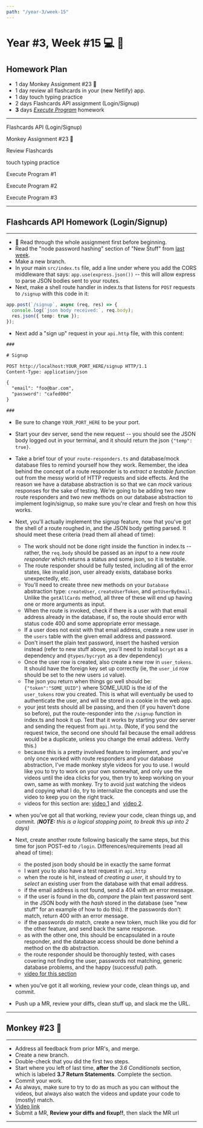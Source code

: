 ```yaml
---
path: "/year-3/week-15"
---
```


# Year #3, Week #15 💻 🏏

## Homework Plan

- 1 day Monkey Assignment #23 🐒
- 1 day review all flashcards in your (new Netlify) app.
- 1 day touch typing practice
- 2 days Flashcards API assignment (Login/Signup)
- **3** days [_Execute Program_](https://www.executeprogram.com) homework

---

<Checkable id="login-signup">Flashcards API (Login/Signup)</Checkable>

<Checkable id="monkey-23">Monkey Assignment #23 🐒</Checkable>

<Checkable id="flash-review">Review Flashcards</Checkable>

<Checkable id="typing-1">touch typing practice</Checkable>

<Checkable id="xp-1">Execute Program #1</Checkable>

<Checkable id="xp-2">Execute Program #2</Checkable>

<Checkable id="xp-3">Execute Program #3</Checkable>

---

## Flashcards API Homework (Login/Signup)

---

- 🔎 Read through the whole assignment first before beginning.
- Read the "node password hashing" section of "New Stuff" from
  [last week](/year-3/week-14).
- Make a new branch.
- In your main `src/index.ts` file, add a line under where you add the CORS
  middleware that says: `app.use(express.json())` -- this will allow express to
  parse JSON bodies sent to your routes.
- Next, make a shell route handler in index.ts that listens for `POST` requests
  to `/signup` with this code in it:

```ts
app.post(`/signup`, async (req, res) => {
  console.log(`json body received:`, req.body);
  res.json({ temp: true });
});
```

- Next add a "sign up" request in your `api.http` file, with this content:

```txt
###

# Signup

POST http://localhost:YOUR_PORT_HERE/signup HTTP/1.1
Content-Type: application/json

{
  "email": "foo@bar.com",
  "password": "cafed00d"
}

###
```

- Be sure to change `YOUR_PORT_HERE` to be your port.
- Start your dev server, send the new request -- you should see the JSON body
  logged out in your terminal, and it should return the json `{"temp": true}`.
- Take a brief tour of your `route-responders.ts` and database/mock database
  files to remind yourself how they work. Remember, the idea behind the concept
  of a route responder is to _extract a testable function_ out from the messy
  world of HTTP requests and side effects. And the reason we have a database
  abstraction is so that we can _mock_ various responses for the sake of
  testing. We're going to be adding two new route responders and two new methods
  on our database abstraction to implement login/signup, so make sure you're
  clear and fresh on how this works.
- Next, you'll actually implement the signup feature, now that you've got the
  shell of a route roughed in, and the JSON body getting parsed. It should meet
  these criteria (read them all ahead of time):

  - The work should not be done right inside the function in index.ts -- rather,
    the `req.body` should be passed as an _input_ to a new _route responder_
    which returns a status and some json, so it is testable.
  - The route responder should be fully tested, including all of the error
    states, like invalid json, user already exists, database borks unexpectedly,
    etc.
  - You'll need to create three new methods on your `Database` abstraction type:
    `createUser`, `createUserToken`, and `getUserByEmail`. Unlike the
    `getAllCards` method, all three of these will end up having one or more
    arguments as input.
  - When the route is invoked, check if there is a user with that email address
    already in the database, if so, the route should error with status code 400
    and some appropriate error message.
  - If a user does not exist with that email address, create a new user in the
    `users` table with the given email address and password.
  - Don't insert the plain text password, insert the hashed version instead
    (refer to new stuff above, you'll need to install `bcrypt` as a dependency
    and `@types/bycrypt` as a dev dependency)
  - Once the user row is created, also create a new row in `user_tokens`. It
    should have the foreign key set up correctly (ie, the `user_id` row should
    be set to the new users `id` value).
  - The json you return when things go well should be: `{"token":"SOME_UUID"}`
    where SOME_UUID is the id of the `user_tokens` row you created. This is what
    will eventually be used to authenticate the user, and will be stored in a
    cookie in the web app.
  - your jest tests should all be passing, and then (if you haven't done so
    before), put the route-responder into the `/signup` function in index.ts and
    hook it up. Test that it works by starting your dev server and sending the
    request from `api.http`. (Note, if you send the request twice, the second
    one should fail because the email address would be a duplicate, unless you
    change the email address. Verify this.)
  - because this is a pretty involved feature to implement, and you've only once
    worked with route responders and your database abstraction, I've made monkey
    style videos for you to use. I would like you to try to work on your own
    somewhat, and only use the videos until the idea clicks for you, then try to
    keep working on your own, same as with monkey. Try to avoid just watching
    the videos and copying what I do, try to internalize the concepts and use
    the video to keep you on the right track.
  - videos for this section are:
    [video 1](https://flp-assets.nyc3.digitaloceanspaces.com/storage/htc-videos/flashcards/09--login-signup-pt1.mp4)
    and&nbsp;
    [video 2](https://flp-assets.nyc3.digitaloceanspaces.com/storage/htc-videos/flashcards/10--login-signup-pt2.mp4).

- when you've got all that working, review your code, clean things up, and
  commit. _(**NOTE:** this is a logical stopping point, to break this up into 2
  days)_
- Next, create another route following basically the same steps, but this time
  for json POST-ed to `/login`. Differences/requirements (read all ahead of
  time):
  - the posted json body should be in exactly the same format
  - I want you to also have a test request in `api.http`
  - when the route is hit, instead of _creating a user_, it should try to
    _select_ an existing user from the database with that email address.
  - if the email address is not found, send a 404 with an error message.
  - if the user is found in the db, _compare_ the plain text password sent in
    the JSON body with the _hash_ stored in the database (see "new stuff" for an
    example of how to do this). If the passwords don't match, return 400 with an
    error message.
  - if the passwords _do_ match, create a new token, much like you did for the
    other feature, and send back the same response.
  - as with the other one, this should be encapsulated in a route responder, and
    the database access should be done behind a method on the db abstraction.
  - the route responder should be thoroughly tested, with cases covering not
    finding the user, passwords not matching, generic database problems, and the
    happy (successful) path.
  - [video for this section](https://flp-assets.nyc3.digitaloceanspaces.com/storage/htc-videos/flashcards/11--login-signup-pt3.mp4)
- when you've got it all working, review your code, clean things up, and commit.
- Push up a MR, review your diffs, clean stuff up, and slack me the URL.

---

## Monkey #23 🐒

---

- Address all feedback from prior MR's, and merge.
- Create a new branch.
- Double-check that you did the first two steps.
- Start where you left of last time, **after** the _3.6 Conditionals_ section,
  which is labeled **3.7 Return Statements**. Complete the section.
- Commit your work.
- As always, make sure to try to do as much as you can without the videos, but
  always also watch the videos and update your code to (mostly) match.
- [Video link](https://flp-assets.nyc3.digitaloceanspaces.com/storage/htc-videos/monkey/33--3.7-eval-return-statements.mp4)
- Submit a MR, **Review your diffs and fixup!!**, then slack the MR url

---
